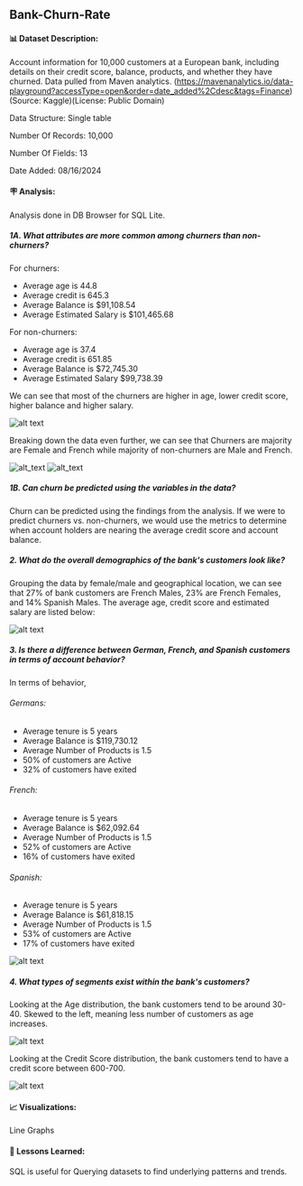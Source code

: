 ## Bank-Churn-Rate


#### 📊 Dataset Description:
Account information for 10,000 customers at a European bank, including details on their credit score, balance, products, and whether they have churned.
Data pulled from Maven analytics. (https://mavenanalytics.io/data-playground?accessType=open&order=date_added%2Cdesc&tags=Finance) (Source: Kaggle)(License: Public Domain)

Data Structure: Single table

Number Of Records: 10,000

Number Of Fields: 13

Date Added: 08/16/2024


#### 🪧 Analysis:

Analysis done in DB Browser for SQL Lite.

##### 1A. What attributes are more common among churners than non-churners? 

For churners:
- Average age is 44.8
- Average credit is 645.3
- Average Balance is $91,108.54
- Average Estimated Salary is $101,465.68

For non-churners:
- Average age is 37.4
- Average credit is 651.85
- Average Balance is $72,745.30
- Average Estimated Salary $99,738.39

We can see that most of the churners are higher in age, lower credit score, higher balance and higher salary.

![alt text](https://github.com/madisontagg/Bank-Churn-Rate/blob/main/Averages.png)

Breaking down the data even further, we can see that Churners are majority are Female and French while majority of non-churners are Male and French.

![alt_text](https://github.com/madisontagg/Bank-Churn-Rate/blob/main/MajorityGenderGro2.png)
![alt_text](https://github.com/madisontagg/Bank-Churn-Rate/blob/main/MajorityGenderGeo.png)


##### 1B. Can churn be predicted using the variables in the data?

Churn can be predicted using the findings from the analysis. If we were to predict churners vs. non-churners, we would use the metrics to determine when account holders are nearing the average credit score and account balance.

##### 2. What do the overall demographics of the bank's customers look like?

Grouping the data by female/male and geographical location, we can see that 27% of bank customers are French Males, 23% are French Females, and 14% Spanish Males. 
The average age, credit score and estimated salary are listed below:

![alt text](https://github.com/madisontagg/Bank-Churn-Rate/blob/main/Demographics.png)


##### 3. Is there a difference between German, French, and Spanish customers in terms of account behavior?

In terms of behavior,

###### Germans:
  - Average tenure is 5 years
  - Average Balance is $119,730.12
  - Average Number of Products is 1.5
  - 50% of customers are Active
  - 32% of customers have exited

###### French:
  - Average tenure is 5 years
  - Average Balance is $62,092.64
  - Average Number of Products is 1.5
  - 52% of customers are Active
  - 16% of customers have exited

###### Spanish:
  - Average tenure is 5 years
  - Average Balance is $61,818.15
  - Average Number of Products is 1.5
  - 53% of customers are Active
  - 17% of customers have exited

![alt text](https://github.com/madisontagg/Bank-Churn-Rate/blob/main/Geography.png)

##### 4. What types of segments exist within the bank's customers?

Looking at the Age distribution, the bank customers tend to be around 30-40. Skewed to the left, meaning less number of customers as age increases.

![alt text](https://github.com/madisontagg/Bank-Churn-Rate/blob/main/AgeSegment.png)

Looking at the Credit Score distribution, the bank customers tend to have a credit score between 600-700. 

![alt text](https://github.com/madisontagg/Bank-Churn-Rate/blob/main/CreditScoreSegment.png)


#### 📈 Visualizations:
Line Graphs

#### 👀 Lessons Learned:
SQL is useful for Querying datasets to find underlying patterns and trends. 
